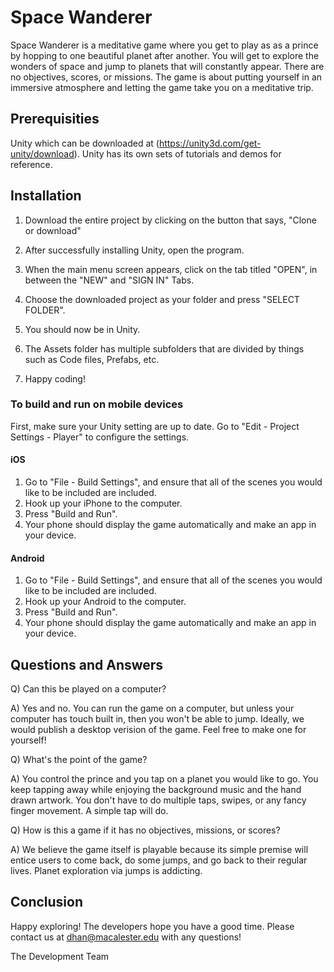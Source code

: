 # Space Wanderer
Space Wanderer is a meditative game where you get to play as as a prince by hopping to one beautiful planet after another. You will get to explore the wonders of space and jump to planets that will constantly appear. There are no objectives, scores, or missions. The game is about putting yourself in an immersive atmosphere and letting the game take you on a meditative trip.  

## Prerequisities
Unity which can be downloaded at (https://unity3d.com/get-unity/download). Unity has its own sets of tutorials and demos for reference. 

## Installation 
1) Download the entire project by clicking on the button that says, "Clone or download"

2) After successfully installing Unity, open the program. 

3) When the main menu screen appears, click on the tab titled "OPEN", in between the "NEW" and "SIGN IN" Tabs. 

4) Choose the downloaded project as your folder and press "SELECT FOLDER".

5) You should now be in Unity.

6) The Assets folder has multiple subfolders that are divided by things such as Code files, Prefabs, etc.

7) Happy coding!

### To build and run on mobile devices

First, make sure your Unity setting are up to date. Go to "Edit - Project Settings - Player" to configure the settings.

#### iOS

1) Go to "File - Build Settings", and ensure that all of the scenes you would like to be included are included. 
2) Hook up your iPhone to the computer.
3) Press "Build and Run".
4) Your phone should display the game automatically and make an app in your device.

#### Android 

1) Go to "File - Build Settings", and ensure that all of the scenes you would like to be included are included. 
2) Hook up your Android to the computer.
3) Press "Build and Run".
4) Your phone should display the game automatically and make an app in your device.

## Questions and Answers

Q) Can this be played on a computer?

A) Yes and no. You can run the game on a computer, but unless your computer has touch built in, then you won't be able to jump. Ideally, we would publish a desktop verision of the game. Feel free to make one for yourself!

Q) What's the point of the game? 

A) You control the prince and you tap on a planet you would like to go. You keep tapping away while enjoying the background music and the hand drawn artwork. You don't have to do multiple taps, swipes, or any fancy finger movement. A simple tap will do. 

Q) How is this a game if it has no objectives, missions, or scores?

A)  We believe the game itself is playable because its simple premise will entice users to come back, do some jumps, and go back to their regular lives. Planet exploration via jumps is addicting. 

## Conclusion

Happy exploring! The developers hope you have a good time. Please contact us at dhan@macalester.edu with any questions!

The Development Team 


